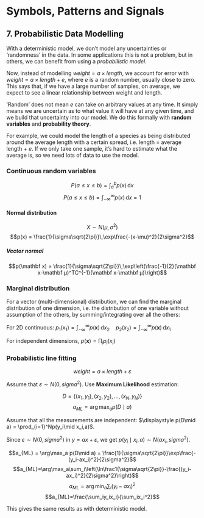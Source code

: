 # Symbols, Patterns and Signals

## 7. Probabilistic Data Modelling

With a deterministic model, we don’t model any uncertainties or ‘randomness’ in the data. In some applications this is not a problem, but in others, we can benefit from using a *probabilistic model*.

Now, instead of modelling $weight = a \times length$, we account for error with $weight = a \times length + e$, where $e$ is a random number, usually close to zero. This says that, if we have a large number of samples, on average, we expect to see a linear relationship between weight and length.

‘Random’ does not mean $e$ can take on arbitrary values at any time. It simply means we are uncertain as to what value it will have at any given time, and we build that uncertainty into our model. We do this formally with **random variables** and **probability theory**.

For example, we could model the length of a species as being distributed around the average length with a certain spread, i.e. length = average length + $e$. If we only take one sample, it’s hard to estimate what the average is, so we need lots of data to use the model.

### Continuous random variables

$$ P(a \le x \le b) = \int_a^bp(x)\,\mathrm dx$$
$$ P(a \le x \le b) = \int_{-\infty}^\infty p(x)\,\mathrm dx = 1$$

#### Normal distribution

$$X \sim N(\mu,\sigma^2)$$
$$p(x) = \frac{1}{\sigma\sqrt{2\pi}}\,\exp\frac{-(x-\mu)^2}{2\sigma^2}$$

##### Vector normal

$$p(\mathbf x) = \frac{1}{\sigma\sqrt{2\pi}}\,\exp\left(\frac{-1}{2}(\mathbf x-\mathbf μ)^TC^{-1}(\mathbf x-\mathbf μ)\right)$$

### Marginal distribution

For a vector (multi-dimensional) distribution, we can find the marginal distribution of one dimension, i.e. the distribution of one variable without assumption of the others, by summing/integrating over all the others:

For 2D continuous: $\displaystyle p_1(x_1) = \int_{-\infty}^\infty p(\mathbf x)\,\mathrm dx_2 \quad p_2(x_2) = \int_{-\infty}^\infty p(\mathbf x)\,\mathrm dx_1$

For independent dimensions, $p(\mathbf x) = \prod_i p_i(x_i)$

### Probabilistic line fitting

$$weight = a \times length + \varepsilon$$

Assume that $\varepsilon \sim N\left(0,sigma^2\right)$. Use **Maximum Likelihood** estimation:

$$D = \left\{\left(x_1,y_1\right),\left(x_2,y_2\right),\dots,\left(x_N,y_N\right)\right\}$$
$$a_{ML} = \arg\max_ap(D\mid a)$$

Assume that all the measurements are independent: $\displaystyle p(D\mid a) = \prod_{i=1}^Np(y_i\mid x_i,a)$.

Since $\varepsilon \sim N\left(0,sigma^2\right)$ in $y=ax+\varepsilon$, we get $p(y_i\mid x_i,a)\sim N\left(ax_i,sigma^2\right)$.

$$a_{ML} = \arg\max_a p(D\mid a) = \frac{1}{\sigma\sqrt{2\pi}}\exp\frac{-(y_i-ax_i)^2}{2\sigma^2}$$
$$a_{ML}=\arg\max_a\sum_i\left(\ln\frac1{\sigma\sqrt{2\pi}}-\frac{(y_i-ax_i)^2}{2\sigma^2}\right)$$
$$a_{ML}=\arg\min_a\sum_i(y_i-ax_i)^2$$
$$a_{ML}=\frac{\sum_iy_ix_i}{\sum_ix_i^2}$$

This gives the same results as with deterministic model.